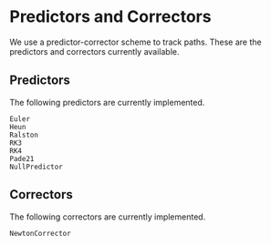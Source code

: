 # Predictors and Correctors

We use a predictor-corrector scheme to track paths. These are the predictors and correctors
currently available.

## Predictors

The following predictors are currently implemented.
```@docs
Euler
Heun
Ralston
RK3
RK4
Pade21
NullPredictor
```

## Correctors

The following correctors are currently implemented.
```@docs
NewtonCorrector
```
